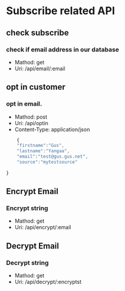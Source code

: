 # Subscribe related API 
## check subscribe
### check if email address in our database
  * Mathod: get
  * Uri: /api/email/:email

## opt in customer
### opt in email.
  * Mathod: post
  * Uri: /api/optin 
  * Content-Type: application/json

```javascript
    {
	"firstname":"Gus",
	"lastname":"Yangaa",
	"email":"test@gus.gus.net",
	"source":"mytestsource"
	
}
```
## Encrypt Email
### Encrypt string
* Mathod: get
* Uri: /api/encrypt/:email

## Decrypt Email
### Decrypt string
* Mathod: get
* Uri: /api/decrypt/:encryptst
